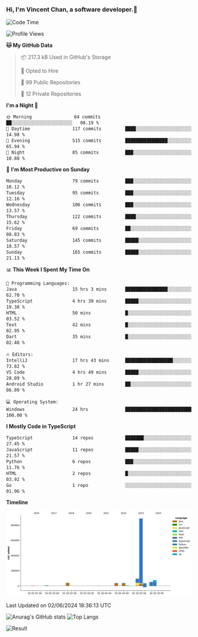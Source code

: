 ### Hi, I'm Vincent Chan, a software developer.👋

<!--
**hkvincent/hkvincent** is a ✨ _special_ ✨ repository because its `README.md` (this file) appears on your GitHub profile.

Here are some ideas to get you started:

- 🔭 I’m currently working on ...
- 🌱 I’m currently learning ...
- 👯 I’m looking to collaborate on ...
- 🤔 I’m looking for help with ...
- 💬 Ask me about ...
- 📫 How to reach me: ...
- 😄 Pronouns: ...
- ⚡ Fun fact: ...
-->
<!--START_SECTION:waka-->
![Code Time](http://img.shields.io/badge/Code%20Time-1%2C202%20hrs%2059%20mins-blue)

![Profile Views](http://img.shields.io/badge/Profile%20Views-0-blue)

**🐱 My GitHub Data** 

> 📦 217.3 kB Used in GitHub's Storage 
 > 
> 💼 Opted to Hire
 > 
> 📜 99 Public Repositories 
 > 
> 🔑 12 Private Repositories 
 > 
**I'm a Night 🦉** 

```text
🌞 Morning                64 commits          ██░░░░░░░░░░░░░░░░░░░░░░░   08.19 % 
🌆 Daytime                117 commits         ████░░░░░░░░░░░░░░░░░░░░░   14.98 % 
🌃 Evening                515 commits         ████████████████░░░░░░░░░   65.94 % 
🌙 Night                  85 commits          ███░░░░░░░░░░░░░░░░░░░░░░   10.88 % 
```
📅 **I'm Most Productive on Sunday** 

```text
Monday                   79 commits          ███░░░░░░░░░░░░░░░░░░░░░░   10.12 % 
Tuesday                  95 commits          ███░░░░░░░░░░░░░░░░░░░░░░   12.16 % 
Wednesday                106 commits         ███░░░░░░░░░░░░░░░░░░░░░░   13.57 % 
Thursday                 122 commits         ████░░░░░░░░░░░░░░░░░░░░░   15.62 % 
Friday                   69 commits          ██░░░░░░░░░░░░░░░░░░░░░░░   08.83 % 
Saturday                 145 commits         █████░░░░░░░░░░░░░░░░░░░░   18.57 % 
Sunday                   165 commits         █████░░░░░░░░░░░░░░░░░░░░   21.13 % 
```


📊 **This Week I Spent My Time On** 

```text
💬 Programming Languages: 
Java                     15 hrs 3 mins       ████████████████░░░░░░░░░   62.70 % 
TypeScript               4 hrs 39 mins       █████░░░░░░░░░░░░░░░░░░░░   19.38 % 
HTML                     50 mins             █░░░░░░░░░░░░░░░░░░░░░░░░   03.52 % 
Text                     42 mins             █░░░░░░░░░░░░░░░░░░░░░░░░   02.95 % 
Dart                     35 mins             █░░░░░░░░░░░░░░░░░░░░░░░░   02.48 % 

🔥 Editors: 
IntelliJ                 17 hrs 43 mins      ██████████████████░░░░░░░   73.82 % 
VS Code                  4 hrs 49 mins       █████░░░░░░░░░░░░░░░░░░░░   20.09 % 
Android Studio           1 hr 27 mins        ██░░░░░░░░░░░░░░░░░░░░░░░   06.09 % 

💻 Operating System: 
Windows                  24 hrs              █████████████████████████   100.00 % 
```

**I Mostly Code in TypeScript** 

```text
TypeScript               14 repos            ███████░░░░░░░░░░░░░░░░░░   27.45 % 
JavaScript               11 repos            █████░░░░░░░░░░░░░░░░░░░░   21.57 % 
Python                   6 repos             ███░░░░░░░░░░░░░░░░░░░░░░   11.76 % 
HTML                     2 repos             █░░░░░░░░░░░░░░░░░░░░░░░░   03.92 % 
Go                       1 repo              ░░░░░░░░░░░░░░░░░░░░░░░░░   01.96 % 
```



**Timeline**

![Lines of Code chart](https://raw.githubusercontent.com/hkvincent/hkvincent/main/assets/bar_graph.png)


 Last Updated on 02/06/2024 18:36:13 UTC
<!--END_SECTION:waka-->
![Anurag's GitHub stats](https://github-readme-stats.vercel.app/api?username=hkvincent&rank_icon=github&hide=contribs,prs)
![Top Langs](https://github-readme-stats.vercel.app/api/top-langs/?username=hkvincent&layout=compact)

![Result](https://image-keeper.vincentchan.workers.dev/file/eff033ac20714fe72c62b.png)

